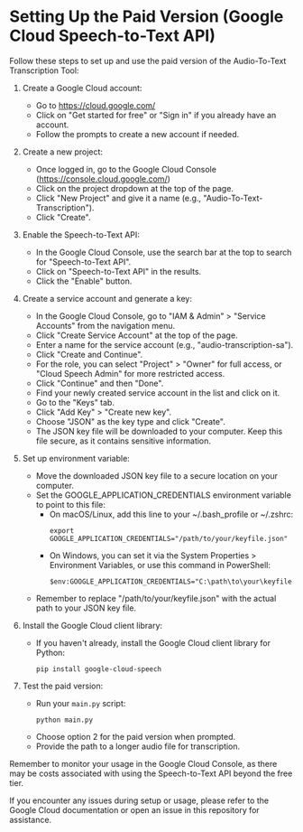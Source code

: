 # Setting Up the Paid Version (Google Cloud Speech-to-Text API)

Follow these steps to set up and use the paid version of the Audio-To-Text Transcription Tool:

1. Create a Google Cloud account:
   - Go to https://cloud.google.com/
   - Click on "Get started for free" or "Sign in" if you already have an account.
   - Follow the prompts to create a new account if needed.

2. Create a new project:
   - Once logged in, go to the Google Cloud Console (https://console.cloud.google.com/)
   - Click on the project dropdown at the top of the page.
   - Click "New Project" and give it a name (e.g., "Audio-To-Text-Transcription").
   - Click "Create".

3. Enable the Speech-to-Text API:
   - In the Google Cloud Console, use the search bar at the top to search for "Speech-to-Text API".
   - Click on "Speech-to-Text API" in the results.
   - Click the "Enable" button.

4. Create a service account and generate a key:
   - In the Google Cloud Console, go to "IAM & Admin" > "Service Accounts" from the navigation menu.
   - Click "Create Service Account" at the top of the page.
   - Enter a name for the service account (e.g., "audio-transcription-sa").
   - Click "Create and Continue".
   - For the role, you can select "Project" > "Owner" for full access, or "Cloud Speech Admin" for more restricted access.
   - Click "Continue" and then "Done".
   - Find your newly created service account in the list and click on it.
   - Go to the "Keys" tab.
   - Click "Add Key" > "Create new key".
   - Choose "JSON" as the key type and click "Create".
   - The JSON key file will be downloaded to your computer. Keep this file secure, as it contains sensitive information.

5. Set up environment variable:
   - Move the downloaded JSON key file to a secure location on your computer.
   - Set the GOOGLE_APPLICATION_CREDENTIALS environment variable to point to this file:
     - On macOS/Linux, add this line to your ~/.bash_profile or ~/.zshrc:
       ```
       export GOOGLE_APPLICATION_CREDENTIALS="/path/to/your/keyfile.json"
       ```
     - On Windows, you can set it via the System Properties > Environment Variables, or use this command in PowerShell:
       ```
       $env:GOOGLE_APPLICATION_CREDENTIALS="C:\path\to\your\keyfile.json"
       ```
   - Remember to replace "/path/to/your/keyfile.json" with the actual path to your JSON key file.

6. Install the Google Cloud client library:
   - If you haven't already, install the Google Cloud client library for Python:
     ```
     pip install google-cloud-speech
     ```

7. Test the paid version:
   - Run your `main.py` script:
     ```
     python main.py
     ```
   - Choose option 2 for the paid version when prompted.
   - Provide the path to a longer audio file for transcription.

Remember to monitor your usage in the Google Cloud Console, as there may be costs associated with using the Speech-to-Text API beyond the free tier.

If you encounter any issues during setup or usage, please refer to the Google Cloud documentation or open an issue in this repository for assistance.
